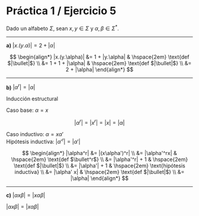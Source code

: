 # Práctica 1 / Ejercicio 5

Dado un alfabeto $\Sigma$, sean $x, y \in \Sigma$ y $\alpha, \beta \in \Sigma^*$.

---

**a)** $|x.(y.\alpha)| = 2 + |\alpha|$

$$
\begin{align*}
|x.(y.\alpha)| &= 1 + |y.\alpha| & \hspace{2em} \text{def $|\bullet|$} \\
&= 1 + 1 + |\alpha| & \hspace{2em} \text{def $|\bullet|$} \\
&= 2 + |\alpha|
\end{align*}
$$

---

**b)** $|\alpha^r| = |\alpha|$

Inducción estructural

Caso base: $\alpha = x$

$$
|\alpha^r| = |x^r| = |x| = |\alpha|
$$

Caso inductivo: $\alpha = x\alpha'$ \
Hipótesis inductiva: $|\alpha'^r| = |\alpha'|$

$$
\begin{align*}
|\alpha^r| &= |(x\alpha')^r| \\
&= |\alpha'^rx| & \hspace{2em} \text{def $\bullet^r$} \\
&= |\alpha'^r| + 1 & \hspace{2em} \text{def $|\bullet|$} \\
&= |\alpha'| + 1 & \hspace{2em} \text{hipótesis inductiva} \\
&= |\alpha' x| & \hspace{2em} \text{def $|\bullet|$} \\
&= |\alpha|
\end{align*}
$$

---

**c)** $|\alpha x \beta| = |x \alpha \beta|$

$|\alpha x \beta| = |x \alpha \beta|$

